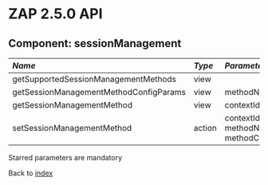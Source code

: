# ZAP 2.5.0 API
## Component: sessionManagement
| _Name_ | _Type_ | _Parameters_ | _Description_ |
|:-------|:-------|:-------------|:--------------|
| getSupportedSessionManagementMethods| view |  |  |
| getSessionManagementMethodConfigParams| view | methodName*  |  |
| getSessionManagementMethod| view | contextId*  |  |
| setSessionManagementMethod| action | contextId* methodName* methodConfigParams  |  |

Starred parameters are mandatory

Back to [index](ApiGen_Index)

